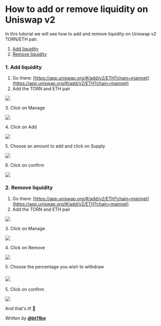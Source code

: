 # How to add or remove liquidity on Uniswap v2

In this tutorial we will see how to add and remove liquidity on Uniswap v2 TORN/ETH pair.

1. [Add liquidity](how-to-add-or-remove-liquidity-on-uniswapv2.md#add-liquidity)
2. [Remove liquidity](how-to-add-or-remove-liquidity-on-uniswapv2.md#remove-liquidity)

### 1. Add liquidity

1. Go there: [https://app.uniswap.org/#/add/v2/ETH?chain=mainnet](https://app.uniswap.org/#/add/v2/ETH?chain=mainnet)
2. Add the TORN and ETH pair

![](<../.gitbook/assets/1 (3).png>)

3\. Click on Manage

![](../.gitbook/assets/2.png)

4\. Click on Add

![](<../.gitbook/assets/3 (2).png>)

5\. Choose an amount to add and click on Supply

![](../.gitbook/assets/1add.png)

6\. Click on confirm

![](../.gitbook/assets/2add.png)



### 2. Remove liquidity

1. Go there: [https://app.uniswap.org/#/add/v2/ETH?chain=mainnet](https://app.uniswap.org/#/add/v2/ETH?chain=mainnet)
2. Add the TORN and ETH pair

![](<../.gitbook/assets/1 (2).png>)

3\. Click on Manage

![](<../.gitbook/assets/2 (2).png>)

4\. Click on Remove

![](<../.gitbook/assets/3 (1).png>)

5\. Choose the percentage you wish to withdraw

### ![](../.gitbook/assets/4remove.png)

5\. Click on confirm

![](../.gitbook/assets/5remove.png)



And that's it! :tada:



_Written by_ [_**@bt11ba**_](https://torn.community/u/bt11ba/)

